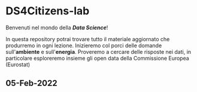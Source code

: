 # DS4Citizens-lab
Benvenuti nel mondo della **_Data Science_**! 

In questa repository potrai trovare tutto il materiale aggiornato che produrremo in ogni lezione.
Inizieremo col porci delle domande sull'**ambiente** e sull'**energia**. Proveremo a cercare delle risposte nei dati, in particolare esploreremo insieme gli open data della Commissione Europea (Eurostat)

## 05-Feb-2022

